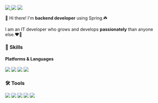 <div>
    <a href="https://www.notion.so/HAN-DA-YEON-efa8574152db4d51ab71fa228f23af6f" target="_blank">
      <img src="https://img.shields.io/badge/Notion-000000?style=flat-square&logo=Notion&logoColor=white"/>
    </a>
    <img src="https://img.shields.io/badge/hdy78901@naver.com-03C75A?style=flat-square&logo=Naver&logoColor=white"/>
    <a href="https://handa.tistory.com" target="_blank">
      <img src="https://img.shields.io/badge/Blog-F7DF1E?style=flat-square&logo=Tistory&logoColor=white"/>
    </a>
  <p></p>
</div>

<div>
  👋 Hi there! I'm <b>backend developer</b> using Spring.☘️<br>
  <p>I am an IT developer who grows and develops <b>passionately</b> than anyone else.❤️‍🔥</p>
<div>
  
<h3>💪 Skills</h3>
<h4>Platforms & Languages</h4>
<div>
  <img src="https://img.shields.io/badge/Spring-6DB33F?style=flat-square&logo=Spring&logoColor=white"/>
  <img src="https://img.shields.io/badge/HTML-E34F26?style=flat-square&logo=HTML5&logoColor=white"/>
  <img src="https://img.shields.io/badge/JavaScript-F7DF1E?style=flat-square&logo=JavaScript&logoColor=white"/>
  <img src="https://img.shields.io/badge/MySQL-4479A1?style=flat-square&logo=MySQL&logoColor=white"/>
</div>


<h3>🛠️ Tools</h3>
<div>
  <img src="https://img.shields.io/badge/Spring Boot-6DB33F?style=flat-square&logo=SpringBoot&logoColor=white"/>
  <img src="https://img.shields.io/badge/Git-F05032?style=flat-square&logo=Git&logoColor=white"/>
  <img src="https://img.shields.io/badge/AWS-232F3E?style=flat-square&logo=Amazon AWS&logoColor=white"/>
  <img src="https://img.shields.io/badge/AWS EC2-FF9900?style=flat-square&logo=Amazon EC2&logoColor=white"/>
  <img src="https://img.shields.io/badge/AWS RDS-527FFF?style=flat-square&logo=Amazon RDS&logoColor=white"/>
</div>
